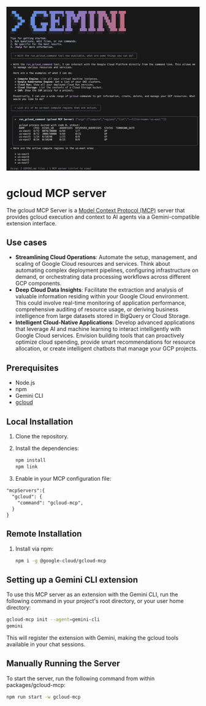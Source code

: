 ![Gemini CLI gcloud-mcp Screenshot](./doc/assets/gemini-gcloud-mcp-screenshot.png)


# gcloud MCP server

The gcloud MCP Server is a
[Model Context Protocol (MCP)](https://modelcontextprotocol.io/introduction)
server that provides gcloud execution and context to AI agents via a
Gemini-compatible extension interface.

## Use cases

* **Streamlining Cloud Operations**: Automate the setup, management, and
  scaling of Google Cloud resources and services. Think about automating
  complex deployment pipelines, configuring infrastructure on demand, or
  orchestrating data processing workflows across different GCP components.
* **Deep Cloud Data Insights**: Facilitate the extraction and analysis of
  valuable information residing within your Google Cloud environment. This
  could involve real-time monitoring of application performance, comprehensive
  auditing of resource usage, or deriving business intelligence from large
  datasets stored in BigQuery or Cloud Storage.
* **Intelligent Cloud-Native Applications**: Develop advanced applications that
  leverage AI and machine learning to interact intelligently with Google Cloud
  services. Envision building tools that can proactively optimize cloud
  spending, provide smart recommendations for resource allocation, or create
  intelligent chatbots that manage your GCP projects.

## Prerequisites

- Node.js
- npm
- Gemini CLI
- [gcloud](https://cloud.google.com/sdk/docs/install)

## Local Installation

1.  Clone the repository.
2.  Install the dependencies:

    ```bash
    npm install
    npm link
    ```
3. Enable in your MCP configuration file:

```
"mcpServers":{
  "gcloud": {
    "command": "gcloud-mcp",
  }
}
```

## Remote Installation

1. Install via npm:
   ```bash
   npm i -g @google-cloud/gcloud-mcp
   ```

## Setting up a Gemini CLI extension

To use this MCP server as an extension with the Gemini CLI, run the following
command in your project's root directory, or your user home directory:

```bash
gcloud-mcp init --agent=gemini-cli
gemini
```

This will register the extension with Gemini, making the gcloud tools available
in your chat sessions.

## Manually Running the Server

To start the server, run the following command from within packages/gcloud-mcp:

```bash
npm run start -w gcloud-mcp
```
